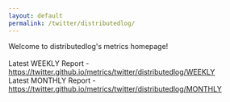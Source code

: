 ```yaml
---
layout: default
permalink: /twitter/distributedlog/
---
```

Welcome to distributedlog's metrics homepage!
<br><br>
Latest WEEKLY Report - <a href="https://twitter.github.io/metrics/twitter/distributedlog/WEEKLY">https://twitter.github.io/metrics/twitter/distributedlog/WEEKLY</a>
<br>
Latest MONTHLY Report - <a href="https://twitter.github.io/metrics/twitter/distributedlog/MONTHLY">https://twitter.github.io/metrics/twitter/distributedlog/MONTHLY</a>
<br>
